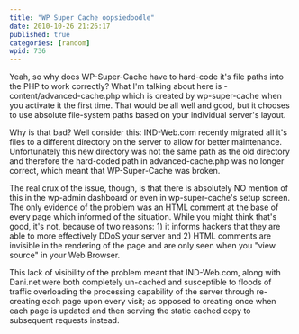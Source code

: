 ```yaml
---
title: "WP Super Cache oopsiedoodle"
date: 2010-10-26 21:26:17
published: true
categories: [random]
wpid: 736
---
```


Yeah, so why does WP-Super-Cache have to hard-code it's file paths into the PHP to work correctly? What I'm talking about here is -content/advanced-cache.php which is created by wp-super-cache when you activate it the first time. That would be all well and good, but it chooses to use absolute file-system paths based on your individual server's layout.

Why is that bad? Well consider this: IND-Web.com recently migrated all it's files to a different directory on the server to allow for better maintenance. Unfortunately this new directory was not the same path as the old directory and therefore the hard-coded path in advanced-cache.php was no longer correct, which meant that WP-Super-Cache was broken.

The real crux of the issue, though, is that there is absolutely NO mention of this in the wp-admin dashboard or even in wp-super-cache's setup screen. The only evidence of the problem was an HTML comment at the base of every page which informed of the situation. While you might think that's good, it's not, because of two reasons: 1) it informs hackers that they are able to more effectively DDoS your server and 2) HTML comments are invisible in the rendering of the page and are only seen when you "view source" in your Web Browser.

This lack of visibility of the problem meant that IND-Web.com, along with Dani.net were both completely un-cached and susceptible to floods of traffic overloading the processing capability of the server through re-creating each page upon every visit; as opposed to creating once when each page is updated and then serving the static cached copy to subsequent requests instead.